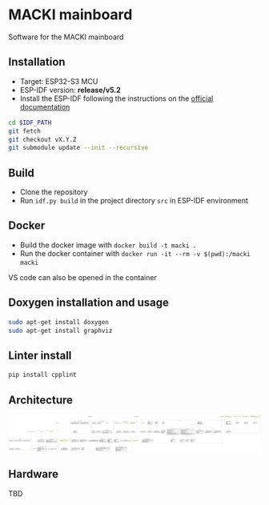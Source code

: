 # MACKI mainboard

Software for the MACKI mainboard

## Installation

- Target: ESP32-S3 MCU
- ESP-IDF version: **release/v5.2**
- Install the ESP-IDF following the instructions on the [official documentation](https://docs.espressif.com/projects/esp-idf/en/v5.2.2/esp32/get-started/index.html)

```bash
cd $IDF_PATH
git fetch
git checkout vX.Y.Z
git submodule update --init --recursive
```

## Build

- Clone the repository
- Run `idf.py build` in the project directory `src` in ESP-IDF environment

## Docker

- Build the docker image with `docker build -t macki .`
- Run the docker container with `docker run -it --rm -v $(pwd):/macki macki`

VS code can also be opened in the container

## Doxygen installation and usage

```bash
sudo apt-get install doxygen
sudo apt-get install graphviz
```

## Linter install

```bash
pip install cpplint
```

## Architecture

![MACKI Architecture](docs/pictures/initial_architecture.png)

## Hardware

TBD